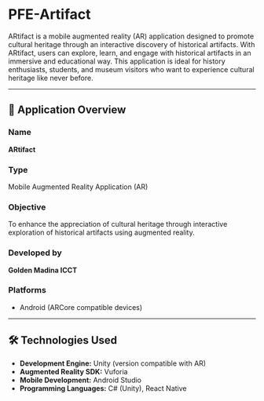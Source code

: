 # PFE-Artifact

ARtifact is a mobile augmented reality (AR) application designed to promote cultural heritage through an interactive discovery of historical artifacts. With ARtifact, users can explore, learn, and engage with historical artifacts in an immersive and educational way. This application is ideal for history enthusiasts, students, and museum visitors who want to experience cultural heritage like never before.

---

## 📱 Application Overview

### Name
**ARtifact**

### Type
Mobile Augmented Reality Application (AR)

### Objective
To enhance the appreciation of cultural heritage through interactive exploration of historical artifacts using augmented reality.

### Developed by
**Golden Madina ICCT**

### Platforms
- Android (ARCore compatible devices)

---

## 🛠️ Technologies Used

- **Development Engine:** Unity (version compatible with AR)
- **Augmented Reality SDK:** Vuforia
- **Mobile Development:** Android Studio
- **Programming Languages:** C# (Unity), React Native
